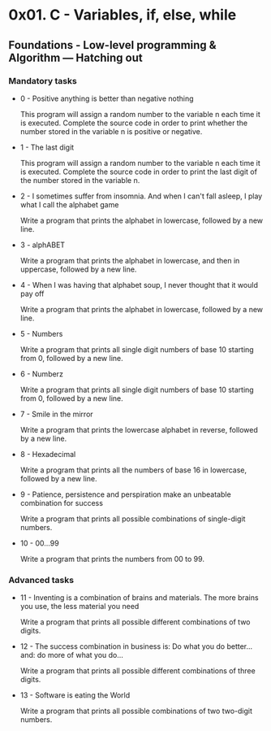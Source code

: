 # 0x01. C - Variables, if, else, while
## Foundations - Low-level programming & Algorithm ― Hatching out

### Mandatory tasks

* 0 - Positive anything is better than negative nothing

  This program will assign a random number to the variable n each time it is executed. Complete the source code in order to print whether the number stored in the variable n is positive or negative.

* 1 - The last digit

  This program will assign a random number to the variable n each time it is executed. Complete the source code in order to print the last digit of the number stored in the variable n.

* 2 - I sometimes suffer from insomnia. And when I can't fall asleep, I play what I call the alphabet game

  Write a program that prints the alphabet in lowercase, followed by a new line.

* 3 - alphABET

  Write a program that prints the alphabet in lowercase, and then in uppercase, followed by a new line.

* 4 - When I was having that alphabet soup, I never thought that it would pay off

  Write a program that prints the alphabet in lowercase, followed by a new line.

* 5 - Numbers

  Write a program that prints all single digit numbers of base 10 starting from 0, followed by a new line.

* 6 - Numberz

  Write a program that prints all single digit numbers of base 10 starting from 0, followed by a new line.

* 7 - Smile in the mirror

  Write a program that prints the lowercase alphabet in reverse, followed by a new line.

* 8 - Hexadecimal

  Write a program that prints all the numbers of base 16 in lowercase, followed by a new line.

* 9 - Patience, persistence and perspiration make an unbeatable combination for success

  Write a program that prints all possible combinations of single-digit numbers.

* 10 - 00...99

  Write a program that prints the numbers from 00 to 99.

### Advanced tasks

* 11 - Inventing is a combination of brains and materials. The more brains you use, the less material you need

  Write a program that prints all possible different combinations of two digits.

* 12 - The success combination in business is: Do what you do better... and: do more of what you do...

  Write a program that prints all possible different combinations of three digits.

* 13 - Software is eating the World

  Write a program that prints all possible combinations of two two-digit numbers.